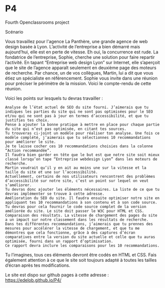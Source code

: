 # P4
Fourth Openclassrooms project

Scénario

Vous travaillez pour l'agence La Panthère, une grande agence de web design basée à Lyon. 
L’activité de l’entreprise a bien démarré mais aujourd’hui, elle est en perte de vitesse. 
Eh oui, la concurrence est rude. La fondatrice de l’entreprise, Sophie, cherche une solution pour faire repartir l’activité. En tapant “Entreprise web design Lyon” sur Internet, elle s’aperçoit que le site de l’agence apparaît seulement en deuxième page des moteurs de recherche. Par chance, un de vos collègues, Martin, lui a dit que vous étiez un spécialiste en référencement.
Sophie vous invite dans une réunion pour préciser le périmètre de la mission. Voici le compte-rendu de cette réunion.

Voici les points sur lesquels tu devras travailler : 

    Analyse de l’état actuel de SEO du site fourni. J’aimerais que tu indiques les parties du site qui ne sont pas optimisées pour le SEO et/ou qui ne sont pas à jour en termes d’accessibilité, et que tu justifies tes choix. 
    Pense à ajouter la bonne pratique à mettre en place pour chaque partie du site qui n’est pas optimisée, en citant tes sources. 
    Tu trouveras ci-joint un modèle pour réaliser ton analyse. Une fois ce modèle complété, j’aimerais que tu sélectionnes 10 recommandations pour améliorer le site. 
    Je te laisse cocher ces 10 recommandations choisies dans la colonne “Action recommandée”.
    Il faudra bien garder en tête que le but est que notre site soit mieux classé lorsqu’on tape “Entreprise webdesign Lyon” dans les moteurs de recherche. 
    Martin voudrait qu’il y en ait au moins une sur la vitesse et la taille du site et une sur l’accessibilité. 
    Actuellement, certains de nos utilisateurs rencontrent des problèmes d’accessibilité sur notre site, c’est un point sur lequel on veut s’améliorer. 
    Tu devras donc ajouter les éléments nécessaires. La liste de ce que tu devras implémenter se trouve à cette adresse.
    Amélioration du SEO du site. Il faudra ensuite optimiser notre site en appliquant tes 10 recommandations à son contenu et à son code source. 
    Tu devras pour cela fournir le code source complet de la version améliorée du site. Le site doit passer le W3C pour HTML et CSS.
    Comparaison des résultats. La vitesse de chargement des pages du site a un impact sur notre classement dans les résultats de recherche. 
    Dans tes différentes recommandations, j’aimerais que tu prennes des mesures pour accélérer la vitesse de chargement, et que tu me démontres que cela fonctionne, grâce à des captures d’écran comparatives entre la version du site actuelle et celle que tu auras optimisée, fourni dans un rapport d’optimisation. 
    Ce rapport devra inclure les comparaisons pour les 10 recommandations.

Tu l’imagines, tous ces éléments devront être codés en HTML et CSS. Fais également attention à ce que le site soit toujours adapté à toutes les tailles d’écran après tes modifications.

Le site est dispo sur github pages à cette adresse : https://edelob.github.io/P4/
